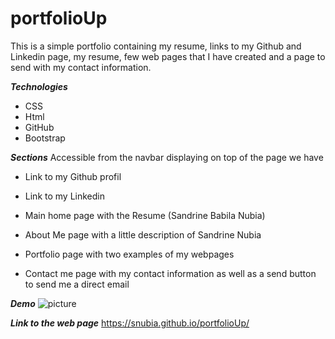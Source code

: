 # portfolioUp
This is a simple portfolio containing my resume, links to my Github and Linkedin page, my resume, few web pages that I have created and a page to send with my contact information.

**_Technologies_**

- CSS
- Html
- GitHub
- Bootstrap

**_Sections_**
Accessible from the navbar displaying on top of the page we have
- Link to my Github profil
- Link to my Linkedin

- Main home page with the Resume (Sandrine Babila Nubia)
- About Me page with a little description of Sandrine Nubia 
- Portfolio page with two examples of my webpages
- Contact me page with my contact information as well as a send button to send me a direct email

**_Demo_**
![picture](img/demo.jpeg)

**_Link to the web page_**
https://snubia.github.io/portfolioUp/

